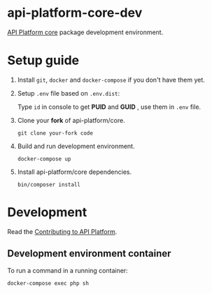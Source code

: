 # api-platform-core-dev
[API Platform core](https://github.com/api-platform/core)
package development environment.

# Setup guide

1. Install `git`, `docker` and `docker-compose` if you don't have them yet.

2. Setup `.env` file based on `.env.dist`:

    Type `id` in console to get **PUID** and **GUID** , use them in `.env` file.

3. Clone your **fork** of api-platform/core.

     ```
     git clone your-fork code
     ```
     
4. Build and run development environment.

     ```
     docker-compose up
     ```

5. Install api-platform/core dependencies.

     ```
     bin/composer install
     ```

# Development

Read the [Contributing to API Platform](https://github.com/api-platform/core/blob/master/CONTRIBUTING.md).

## Development environment container
To run a command in a running container:

    docker-compose exec php sh
